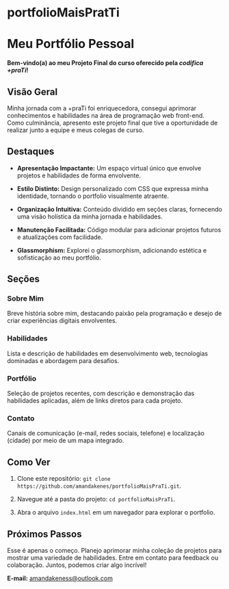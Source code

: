 # portfolioMaisPratTi
# Meu Portfólio Pessoal

**Bem-vindo(a) ao meu Projeto Final do curso oferecido pela *codifica +praTi*!**

## Visão Geral

Minha jornada com a +praTi foi enriquecedora, consegui aprimorar conhecimentos e habilidades na área de programação web front-end. Como culminância, apresento este projeto final que tive a oportunidade de realizar junto a equipe e meus colegas de curso.

## Destaques

- **Apresentação Impactante:** Um espaço virtual único que envolve projetos e habilidades de forma envolvente.

- **Estilo Distinto:** Design personalizado com CSS que expressa minha identidade, tornando o portfolio visualmente atraente.

- **Organização Intuitiva:** Conteúdo dividido em seções claras, fornecendo uma visão holística da minha jornada e habilidades.

- **Manutenção Facilitada:** Código modular para adicionar projetos futuros e atualizações com facilidade.

- **Glassmorphism:** Explorei o glassmorphism, adicionando estética e sofisticação ao meu portfólio.

## Seções

### Sobre Mim

Breve história sobre mim, destacando paixão pela programação e desejo de criar experiências digitais envolventes.

### Habilidades

Lista e descrição de habilidades em desenvolvimento web, tecnologias dominadas e abordagem para desafios.

### Portfólio

Seleção de projetos recentes, com descrição e demonstração das habilidades aplicadas, além de links diretos para cada projeto.

### Contato

Canais de comunicação (e-mail, redes sociais, telefone) e localização (cidade) por meio de um mapa integrado.

## Como Ver

1. Clone este repositório: `git clone https://github.com/amandakenes/portfolioMaisPraTi.git`.

2. Navegue até a pasta do projeto: `cd portfolioMaisPraTi`.

3. Abra o arquivo `index.html` em um navegador para explorar o portfolio.

## Próximos Passos

Esse é apenas o começo. Planejo aprimorar minha coleção de projetos para mostrar uma variedade de habilidades. Entre em contato para feedback ou colaboração. Juntos, podemos criar algo incrível!

**E-mail:** amandakeness@outlook.com

